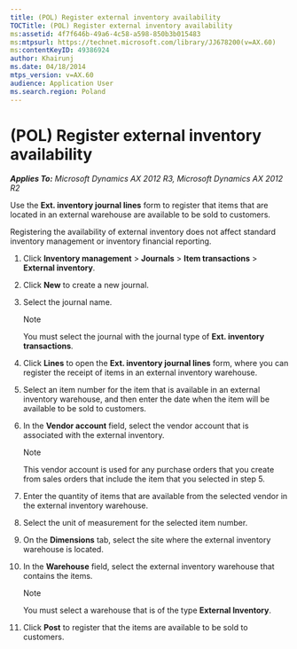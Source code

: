 ```yaml
---
title: (POL) Register external inventory availability
TOCTitle: (POL) Register external inventory availability
ms:assetid: 4f7f646b-49a6-4c58-a598-850b3b015483
ms:mtpsurl: https://technet.microsoft.com/library/JJ678200(v=AX.60)
ms:contentKeyID: 49386924
author: Khairunj
ms.date: 04/18/2014
mtps_version: v=AX.60
audience: Application User
ms.search.region: Poland
---
```


# (POL) Register external inventory availability 


_**Applies To:** Microsoft Dynamics AX 2012 R3, Microsoft Dynamics AX 2012 R2_

Use the **Ext. inventory journal lines** form to register that items that are located in an external warehouse are available to be sold to customers.

Registering the availability of external inventory does not affect standard inventory management or inventory financial reporting.

1.  Click **Inventory management** \> **Journals** \> **Item transactions** \> **External inventory**.

2.  Click **New** to create a new journal.

3.  Select the journal name.
    

    > [!NOTE]
    > <P>You must select the journal with the journal type of <STRONG>Ext. inventory transactions</STRONG>.</P>



4.  Click **Lines** to open the **Ext. inventory journal lines** form, where you can register the receipt of items in an external inventory warehouse.

5.  Select an item number for the item that is available in an external inventory warehouse, and then enter the date when the item will be available to be sold to customers.

6.  In the **Vendor account** field, select the vendor account that is associated with the external inventory.
    

    > [!NOTE]
    > <P>This vendor account is used for any purchase orders that you create from sales orders that include the item that you selected in step 5.</P>



7.  Enter the quantity of items that are available from the selected vendor in the external inventory warehouse.

8.  Select the unit of measurement for the selected item number.

9.  On the **Dimensions** tab, select the site where the external inventory warehouse is located.

10. In the **Warehouse** field, select the external inventory warehouse that contains the items.
    

    > [!NOTE]
    > <P>You must select a warehouse that is of the type <STRONG>External Inventory</STRONG>.</P>



11. Click **Post** to register that the items are available to be sold to customers.

  


